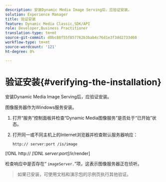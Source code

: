 ```yaml
---
description: 安装Dynamic Media Image Serving后，应验证安装。
solution: Experience Manager
title: 验证安装
feature: Dynamic Media Classic,SDK/API
role: Developer,Business Practitioner
translation-type: tm+mt
source-git-commit: d0bc88f55f857762b3bab4c76d1e3f3dd2733d60
workflow-type: tm+mt
source-wordcount: '121'
ht-degree: 0%

---
```



# 验证安装{#verifying-the-installation}

安装Dynamic Media Image Serving后，应验证安装。

图像服务器作为Windows服务安装。

1. 打开“服务”控制面板并检查“Dynamic Media图像服务”是否处于“已开始”状态。
1. 打开同一或不同主机上的Internet浏览器并检查默认服务器响应：

   `http:// server:port /is/image`

[!DNL http:// *[!DNL server:port]*/ir/render]

检查响应中是否存在“ `imageServer.`”项，这表示图像服务器正在侦听。
>如果已安装，可使用文档和演示包的示例页执行其他验证。

